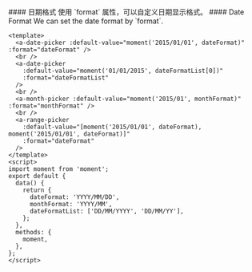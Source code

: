 <cn>
#### 日期格式
使用 `format` 属性，可以自定义日期显示格式。
</cn>

<us>
#### Date Format
We can set the date format by `format`.
</us>

```vue
<template>
  <a-date-picker :default-value="moment('2015/01/01', dateFormat)" :format="dateFormat" />
  <br />
  <a-date-picker
    :default-value="moment('01/01/2015', dateFormatList[0])"
    :format="dateFormatList"
  />
  <br />
  <a-month-picker :default-value="moment('2015/01', monthFormat)" :format="monthFormat" />
  <br />
  <a-range-picker
    :default-value="[moment('2015/01/01', dateFormat), moment('2015/01/01', dateFormat)]"
    :format="dateFormat"
  />
</template>
<script>
import moment from 'moment';
export default {
  data() {
    return {
      dateFormat: 'YYYY/MM/DD',
      monthFormat: 'YYYY/MM',
      dateFormatList: ['DD/MM/YYYY', 'DD/MM/YY'],
    };
  },
  methods: {
    moment,
  },
};
</script>
```

